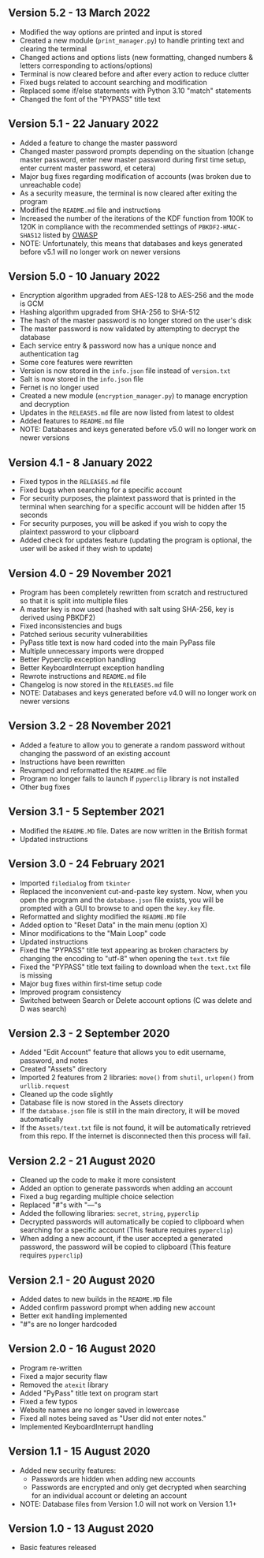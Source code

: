 ## Version 5.2 - 13 March 2022
  * Modified the way options are printed and input is stored
  * Created a new module (`print_manager.py`) to handle printing text and clearing the terminal
  * Changed actions and options lists (new formatting, changed numbers & letters corresponding to actions/options)
  * Terminal is now cleared before and after every action to reduce clutter
  * Fixed bugs related to account searching and modification
  * Replaced some if/else statements with Python 3.10 "match" statements
  * Changed the font of the "PYPASS" title text

## Version 5.1 - 22 January 2022
  * Added a feature to change the master password
  * Changed master password prompts depending on the situation (change master password, enter new master password during first time setup, enter current master password, et cetera)
  * Major bug fixes regarding modification of accounts (was broken due to unreachable code)
  * As a security measure, the terminal is now cleared after exiting the program
  * Modified the `README.md` file and instructions
  * Increased the number of the iterations of the KDF function from 100K to 120K in compliance with the recommended settings of `PBKDF2-HMAC-SHA512` listed by [OWASP](https://cheatsheetseries.owasp.org/cheatsheets/Password_Storage_Cheat_Sheet.html#pbkdf2)
  * NOTE: Unfortunately, this means that databases and keys generated before v5.1 will no longer work on newer versions

## Version 5.0 - 10 January 2022
  * Encryption algorithm upgraded from AES-128 to AES-256 and the mode is GCM
  * Hashing algorithm upgraded from SHA-256 to SHA-512
  * The hash of the master password is no longer stored on the user's disk
  * The master password is now validated by attempting to decrypt the database
  * Each service entry & password now has a unique nonce and authentication tag
  * Some core features were rewritten
  * Version is now stored in the `info.json` file instead of `version.txt`
  * Salt is now stored in the `info.json` file
  * Fernet is no longer used
  * Created a new module (`encryption_manager.py`) to manage encryption and decryption
  * Updates in the `RELEASES.md` file are now listed from latest to oldest
  * Added features to `README.md` file
  * NOTE: Databases and keys generated before v5.0 will no longer work on newer versions

## Version 4.1 - 8 January 2022
  * Fixed typos in the `RELEASES.md` file
  * Fixed bugs when searching for a specific account
  * For security purposes, the plaintext password that is printed in the terminal when searching for a specific account will be hidden after 15 seconds
  * For security purposes, you will be asked if you wish to copy the plaintext password to your clipboard
  * Added check for updates feature (updating the program is optional, the user will be asked if they wish to update)

## Version 4.0 - 29 November 2021
  * Program has been completely rewritten from scratch and restructured so that it is split into multiple files
  * A master key is now used (hashed with salt using SHA-256, key is derived using PBKDF2)
  * Fixed inconsistencies and bugs
  * Patched serious security vulnerabilities
  * PyPass title text is now hard coded into the main PyPass file
  * Multiple unnecessary imports were dropped
  * Better Pyperclip exception handling
  * Better KeyboardInterrupt exception handling
  * Rewrote instructions and `README.md` file
  * Changelog is now stored in the `RELEASES.md` file
  * NOTE: Databases and keys generated before v4.0 will no longer work on newer versions

## Version 3.2 - 28 November 2021
  * Added a feature to allow you to generate a random password without changing the password of an existing account
  * Instructions have been rewritten
  * Revamped and reformatted the `README.md` file
  * Program no longer fails to launch if `pyperclip` library is not installed
  * Other bug fixes

## Version 3.1 - 5 September 2021
  * Modified the `README.MD` file. Dates are now written in the British format
  * Updated instructions

## Version 3.0 - 24 February 2021
  * Imported `filedialog` from `tkinter`
  * Replaced the inconvenient cut-and-paste key system. Now, when you open the program and the `database.json` file exists, you will be prompted with a GUI to browse to and open the `key.key` file.
  * Reformatted and slighty modified the `README.MD` file
  * Added option to "Reset Data" in the main menu (option X)
  * Minor modifications to the "Main Loop" code
  * Updated instructions
  * Fixed the "PYPASS" title text appearing as broken characters by changing the encoding to "utf-8" when opening the `text.txt` file
  * Fixed the "PYPASS" title text failing to download when the `text.txt` file is missing
  * Major bug fixes within first-time setup code
  * Improved program consistency
  * Switched between Search or Delete account options (C was delete and D was search)

## Version 2.3 - 2 September 2020
  * Added "Edit Account" feature that allows you to edit username, password, and notes
  * Created "Assets" directory
  * Imported 2 features from 2 libraries: `move()` from `shutil`, `urlopen()` from `urllib.request`
  * Cleaned up the code slightly
  * Database file is now stored in the Assets directory
  * If the `database.json` file is still in the main directory, it will be moved automatically
  * If the `Assets/text.txt` file is not found, it will be automatically retrieved from this repo. If the internet is disconnected then this process will fail.

## Version 2.2 - 21 August 2020
  * Cleaned up the code to make it more consistent
  * Added an option to generate passwords when adding an account
  * Fixed a bug regarding multiple choice selection
  * Replaced "#"s with "—"s
  * Added the following libraries: `secret`, `string`, `pyperclip`
  * Decrypted passwords will automatically be copied to clipboard when searching for a specific account (This feature requires `pyperclip`)
  * When adding a new account, if the user accepted a generated password, the password will be copied to clipboard (This feature requires `pyperclip`)

## Version 2.1 - 20 August 2020
  * Added dates to new builds in the `README.MD` file
  * Added confirm password prompt when adding new account
  * Better exit handling implemented
  * "#"s are no longer hardcoded

 ## Version 2.0 - 16 August 2020
  * Program re-written
  * Fixed a major security flaw
  * Removed the `atexit` library
  * Added "PyPass" title text on program start
  * Fixed a few typos
  * Website names are no longer saved in lowercase
  * Fixed all notes being saved as "User did not enter notes."
  * Implemented KeyboardInterrupt handling

## Version 1.1 - 15 August 2020
  * Added new security features:
    - Passwords are hidden when adding new accounts
    - Passwords are encrypted and only get decrypted when searching for an individual account or deleting an account
  * NOTE: Database files from Version 1.0 will not work on Version 1.1+

## Version 1.0 - 13 August 2020
  * Basic features released
